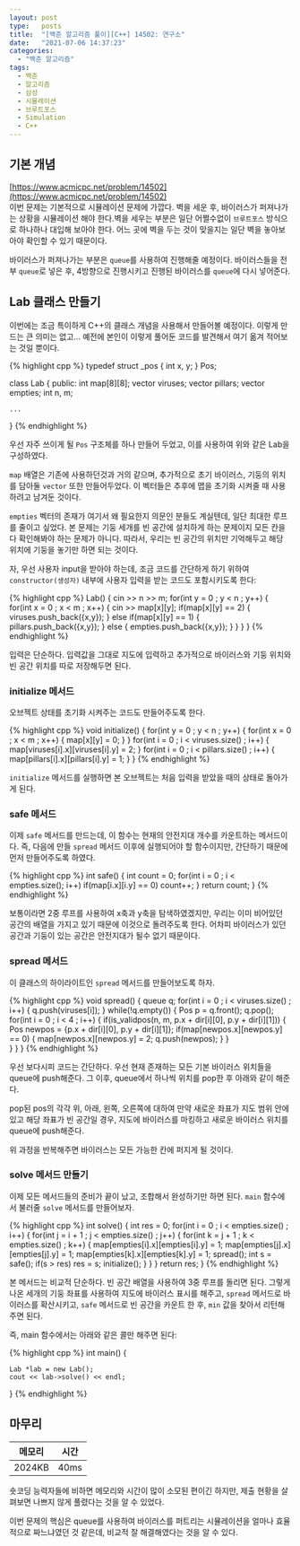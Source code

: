 ```yaml
---
layout: post
type:   posts
title:  "[백준 알고리즘 풀이][C++] 14502: 연구소"
date:   "2021-07-06 14:37:23"
categories:
  - "백준 알고리즘"
tags:
  - 백준
  - 알고리즘
  - 삼성
  - 시뮬레이션
  - 브루트포스
  - Simulation
  - C++
---
```


## 기본 개념
[https://www.acmicpc.net/problem/14502](https://www.acmicpc.net/problem/14502)<br/>
이번 문제는 기본적으로 시뮬레이션 문제에 가깝다. 벽을 세운 후, 바이러스가 퍼져나가는 상황을 시뮬레이션 해야 한다.벽을 세우는 부분은 일단 어쩔수없이 <code>브루트포스</code> 방식으로 하나하나 대입해 보아야 한다. 어느 곳에 벽을 두는 것이 맞을지는 일단 벽을 놓아보아야 확인할 수 있기 때문이다.

바이러스가 퍼져나가는 부분은 <code>queue</code>를 사용하여 진행해줄 예정이다. 바이러스들을 전부 <code>queue</code>로 넣은 후, 4방향으로 진행시키고 진행된 바이러스를 <code>queue</code>에 다시 넣어준다.


## Lab 클래스 만들기
이번에는 조금 특이하게 C++의 클래스 개념을 사용해서 만들어볼 예정이다. 이렇게 만드는 큰 의미는 없고... 예전에 본인이 이렇게 풀어둔 코드를 발견해서 여기 옮겨 적어보는 것일 뿐이다.

{% highlight cpp %}
typedef struct _pos {
	int x, y;
} Pos;

class Lab {
public:
	int map[8][8];
	vector<Pos> viruses;
	vector<Pos> pillars;
	vector<Pos> empties;
	int n, m;
	
	...
}
{% endhighlight %}

우선 자주 쓰이게 될 <code>Pos</code> 구조체를 하나 만들어 두었고, 이를 사용하여 위와 같은 Lab을 구성하였다.

<code>map</code> 배열은 기존에 사용하던것과 거의 같으며, 추가적으로 초기 바이러스, 기둥의 위치를 담아둘 <code>vector</code> 또한 만들어두었다. 이 벡터들은 추후에 맵을 초기화 시켜줄 때 사용하려고 남겨둔 것이다.

<code>empties</code> 벡터의 존재가 여기서 왜 필요한지 의문인 분들도 계실텐데, 일단 최대한 루프를 줄이고 싶었다. 본 문제는 기둥 세개를 빈 공간에 설치하게 하는 문제이지 모든 칸을 다 확인해봐야 하는 문제가 아니다. 따라서, 우리는 빈 공간의 위치만 기억해두고 해당 위치에 기둥을 놓기만 하면 되는 것이다.


자, 우선 사용자 input을 받아야 하는데, 조금 코드를 간단하게 하기 위하여 <code>constructor(생성자)</code> 내부에 사용자 입력을 받는 코드도 포함시키도록 한다:

{% highlight cpp %}
Lab() {
	cin >> n >> m;
	for(int y = 0 ; y < n ; y++) {
		for(int x = 0 ; x < m ; x++) {
			cin >> map[x][y];
			if(map[x][y] == 2) {
				viruses.push_back({x,y});
			} else if(map[x][y] == 1) {
				pillars.push_back({x,y});
			} else {
				empties.push_back({x,y});
			}
		}
	}
}
{% endhighlight %}

입력은 단순하다. 입력값을 그대로 지도에 입력하고 추가적으로 바이러스와 기둥 위치와 빈 공간 위치를 따로 저장해두면 된다.

### initialize 메서드
오브젝트 상태를 초기화 시켜주는 코드도 만들어주도록 한다.

{% highlight cpp %}
void initialize() {
	for(int y = 0 ; y < n ; y++) {
		for(int x = 0 ; x < m ; x++) {
			map[x][y] = 0;
		}
	}
	for(int i = 0 ; i < viruses.size() ; i++) {
		map[viruses[i].x][viruses[i].y] = 2;
	}
	for(int i = 0 ; i < pillars.size() ; i++) {
		map[pillars[i].x][pillars[i].y] = 1;
	}
}
{% endhighlight %}

<code>initialize</code> 메서드를 실행하면 본 오브젝트는 처음 입력을 받았을 때의 상태로 돌아가게 된다.


### safe 메서드
이제 <code>safe</code> 메서드를 만드는데, 이 함수는 현재의 안전지대 개수를 카운트하는 메서드이다. 즉, 다음에 만들 <code>spread</code> 메서드 이후에 실행되어야 할 함수이지만, 간단하기 때문에 먼저 만들어주도록 하였다.

{% highlight cpp %}
int safe() {
	int count = 0;
	for(int i = 0 ; i < empties.size(); i++)
		if(map[i.x][i.y] == 0) count++;
	}
	return count;
}
{% endhighlight %}

보통이라면 2중 루프를 사용하여 x축과 y축을 탐색하였겠지만, 우리는 이미 비어있던 공간의 배열을 가지고 있기 때문에 이것으로 돌려주도록 한다.
어차피 바이러스가 있던 공간과 기둥이 있는 공간은 안전지대가 될수 없기 때문이다.

### spread 메서드
이 클래스의 하이라이트인 <code>spread</code> 메서드를 만들어보도록 하자.

{% highlight cpp %}
void spread() {
	queue<Pos> q;
	for(int i = 0 ; i < viruses.size() ; i++) {
		q.push(viruses[i]);
	}
	while(!q.empty()) {
		Pos p = q.front(); q.pop();
		for(int i = 0 ; i < 4 ; i++) {
			if(is_validpos(n, m, p.x + dir[i][0], p.y + dir[i][1])) {
				Pos newpos = {p.x + dir[i][0], p.y + dir[i][1]};
				if(map[newpos.x][newpos.y] == 0) {
					map[newpos.x][newpos.y] = 2;
					q.push(newpos);
				}
			}	
		}
	}
}
{% endhighlight %}

우선 보다시피 코드는 간단하다. 우선 현재 존재하는 모든 기본 바이러스 위치들을 queue에 push해준다. 그 이후, queue에서 하나씩 위치를 pop한 후 아래와 같이 해준다.

pop된 pos의 각각 위, 아래, 왼쪽, 오른쪽에 대하여 만약 새로운 좌표가 지도 범위 안에 있고 해당 좌표가 빈 공간일 경우, 지도에 바이러스를 마킹하고 새로운 바이러스 위치를 queue에 push해준다.

위 과정을 반복해주면 바이러스는 모든 가능한 칸에 퍼지게 될 것이다. 


### solve 메서드 만들기
이제 모든 메서드들의 준비가 끝이 났고, 조합해서 완성하기만 하면 된다. <code>main</code> 함수에서 불러줄 <code>solve</code> 메서드를 만들어보자.

{% highlight cpp %}
int solve() {
	int res = 0;
	for(int i = 0 ; i < empties.size() ; i++) {
		for(int j = i + 1 ; j < empties.size() ; j++) {
			for(int k = j + 1 ; k < empties.size() ; k++) {
				map[empties[i].x][empties[i].y] = 1;
				map[empties[j].x][empties[j].y] = 1;
				map[empties[k].x][empties[k].y] = 1;
				spread();
				int s = safe();
				if(s > res) res = s;
				initialize();
			}
		}
	}
	return res;
}
{% endhighlight %}

본 메서드는 비교적 단순하다. 빈 공간 배열을 사용하여 3중 루프를 돌리면 된다. 그렇게 나온 세개의 기둥 좌표를 사용하여 지도에 바이러스 표시를 해주고, <code>spread</code> 메서드로 바이러스를 확산시키고, <code>safe</code> 메서드로 빈 공간을 카운트 한 후, <code>min</code> 값을 찾아서 리턴해주면 된다.

즉, main 함수에서는 아래와 같은 콜만 해주면 된다:

{% highlight cpp %}
int main() {
	
	Lab *lab = new Lab();
	cout << lab->solve() << endl;
	
}
{% endhighlight %}



## 마무리

| 메모리 | 시간 |
| ----- | --- |
| 2024KB | 40ms |

숏코딩 능력자들에 비하면 메모리와 시간이 많이 소모된 편이긴 하지만, 제출 현황을 살펴보면 나쁘지 않게 풀렸다는 것을 알 수 있었다.

이번 문제의 핵심은 queue를 사용하여 바이러스를 퍼트리는 시뮬레이션을 얼마나 효율적으로 짜느냐였던 것 같은데, 비교적 잘 해결해였다는 것을 알 수 있다.